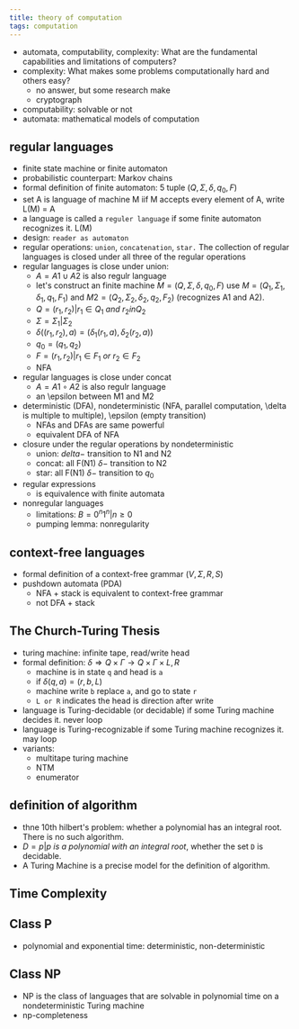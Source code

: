 ```yaml
---
title: theory of computation
tags: computation
---
```


- automata, computability, complexity: What are the fundamental capabilities and limitations of computers?
- complexity: What makes some problems computationally hard and others easy?
  - no answer, but some research make
  - cryptograph
- computability: solvable or not
- automata: mathematical models of computation

## regular languages

- finite state machine or finite automaton
- probabilistic counterpart: Markov chains
- formal definition of finite automaton: 5 tuple $(Q, \Sigma, \delta, q_0, F)$
- set A is language of machine M iif M accepts every element of A, write L(M) = A
- a language is called a `reguler language` if some finite automaton recognizes it. L(M)
- design: `reader as automaton`
- regular operations: `union`, `concatenation`, `star.` The collection of regular languages is closed under all three of the regular operations
- regular languages is close under union:
  - $A = A1 \cup A2$ is also regulr language
  - let's construct an finite machine $M = (Q, \Sigma, \delta, q_0, F)$ use $M = (Q_1, \Sigma_1, \delta_1, q_1, F_1)$ and $M2 = (Q_2, \Sigma_2, \delta_2, q_2, F_2)$ (recognizes A1 and A2).
  - $Q = {(r_1, r_2) | r_1 \in Q_1\ and\ r_2 in Q_2}$
  - $\Sigma = \Sigma_1 | \Sigma_2$
  - $\delta((r_1, r_2), a) = (\delta_1(r_1, a), \delta_2(r_2, a))$
  - $q_0 = (q_1, q_2)$
  - $F = {(r_1, r_2) | r_1 \in F_1\ or\ r_2 \in F_2}$
  - NFA
- regular languages is close under concat
  - $A = A1 \circ A2$ is also regulr language
  - an \epsilon between M1 and M2 
- deterministic (DFA), nondeterministic (NFA, parallel computation, \delta is multiple to multiple), \epsilon (empty transition)
  - NFAs and DFAs are same powerful
  - equivalent DFA of NFA
- closure under the regular operations by nondeterministic
  - union: $delta-$ transition to N1 and N2
  - concat: all F(N1) $\delta-$ transition to N2
  - star: all F(N1) $\delta-$ transition to $q_0$
- regular expressions
  - is equivalence with finite automata
- nonregular languages
  - limitations: $B = {0^n1^n | n \geq 0}$
  - pumping lemma: nonregularity

## context-free languages

- formal definition of a context-free grammar $(V, \Sigma, R, S)$
- pushdown automata (PDA)
  - NFA + stack is equivalent to context-free grammar
  - not DFA + stack

## The Church-Turing Thesis

- turing machine: infinite tape, read/write head
- formal definition: $\delta \Rightarrow Q \times \Gamma \longrightarrow Q \times \Gamma \times {L, R}$
  - machine is in state `q` and head is `a`
  - if $\delta(q,a) = (r, b, L)$
  - machine write `b` replace `a`, and go to state `r`
  - `L or R` indicates the head is direction after write
- language is Turing-decidable (or decidable) if some Turing machine decides it. never loop
- language is Turing-recognizable if some Turing machine recognizes it. may loop
- variants:
  - multitape turing machine
  - NTM
  - enumerator

## definition of algorithm

- thne 10th hilbert's problem: whether a polynomial has an integral root. There is no such algorithm.
- $D = {p | p \ is \ a \ polynomial \ with \ an \ integral \ root}$, whether the set `D` is decidable.
- A Turing Machine is a precise model for the definition of algorithm.

## Time Complexity

## Class P
- polynomial and exponential time: deterministic, non-deterministic

## Class NP
- NP is the class of languages that are solvable in polynomial
time on a nondeterministic Turing machine
- np-completeness